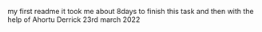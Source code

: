my first readme
it took me about 8days to finish  this task and then with  the help of Ahortu Derrick 23rd march 2022
